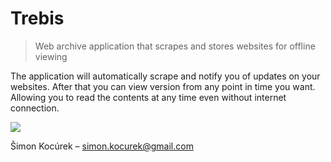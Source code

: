 # Trebis
> Web archive application that scrapes and stores websites for offline viewing

The application will automatically scrape and notify you of updates on your websites.
After that you can view version from any point in time you want. Allowing you to read
the contents at any time even without internet connection.

![](header.png)

Šimon Kocúrek – simon.kocurek@gmail.com
